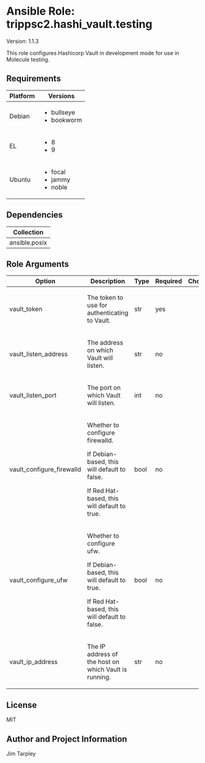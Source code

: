 <!-- BEGIN_ANSIBLE_DOCS -->

# Ansible Role: trippsc2.hashi_vault.testing
Version: 1.1.3

This role configures Hashicorp Vault in development mode for use in Molecule testing.

## Requirements

| Platform | Versions |
| -------- | -------- |
| Debian | <ul><li>bullseye</li><li>bookworm</li></ul> |
| EL | <ul><li>8</li><li>9</li></ul> |
| Ubuntu | <ul><li>focal</li><li>jammy</li><li>noble</li></ul> |

## Dependencies

| Collection |
| ---------- |
| ansible.posix |

## Role Arguments
|Option|Description|Type|Required|Choices|Default|
|---|---|---|---|---|---|
| vault_token | <p>The token to use for authenticating to Vault.</p> | str | yes |  |  |
| vault_listen_address | <p>The address on which Vault will listen.</p> | str | no |  | {{ vault_ip_address }} |
| vault_listen_port | <p>The port on which Vault will listen.</p> | int | no |  | 8200 |
| vault_configure_firewalld | <p>Whether to configure firewalld.</p><p>If Debian-based, this will default to false.</p><p>If Red Hat-based, this will default to true.</p> | bool | no |  | true |
| vault_configure_ufw | <p>Whether to configure ufw.</p><p>If Debian-based, this will default to true.</p><p>If Red Hat-based, this will default to false.</p> | bool | no |  | true |
| vault_ip_address | <p>The IP address of the host on which Vault is running.</p> | str | no |  | {{ ansible_host }} |


## License
MIT

## Author and Project Information
Jim Tarpley
<!-- END_ANSIBLE_DOCS -->

